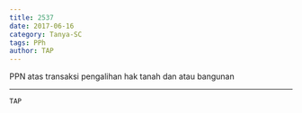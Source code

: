 ```yaml
---
title: 2537
date: 2017-06-16
category: Tanya-SC
tags: PPh
author: TAP
---
```


PPN atas transaksi pengalihan hak tanah dan atau bangunan

---



`TAP`
